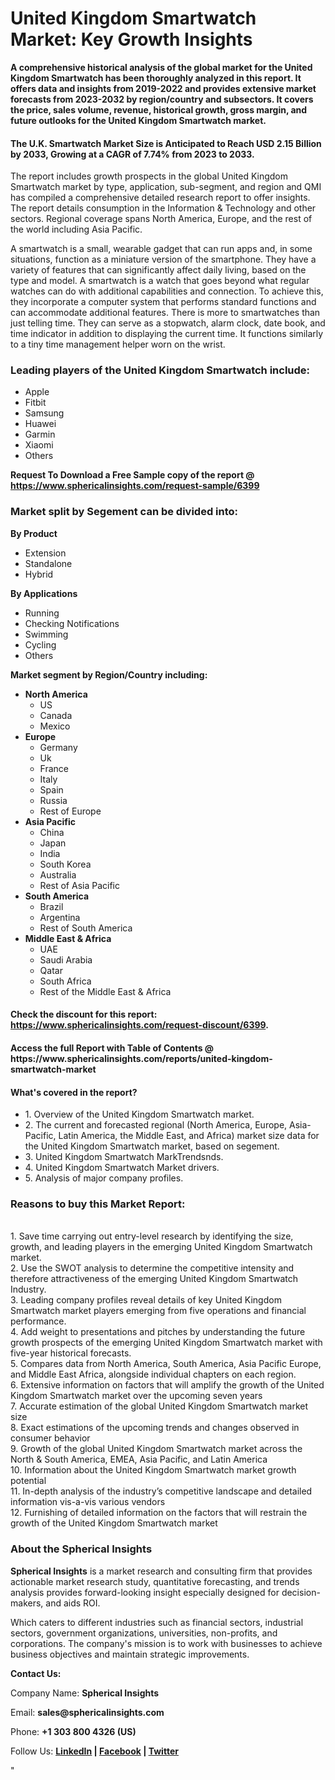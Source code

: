 <h1><strong>United Kingdom Smartwatch Market: Key Growth Insights</strong></h1>
<p><strong>A comprehensive historical analysis of the global market for the United Kingdom Smartwatch has been thoroughly analyzed in this report. It offers data and insights from 2019-2022 and provides extensive market forecasts from 2023-2032 by region/country and subsectors. It covers the price, sales volume, revenue, historical growth, gross margin, and future outlooks for the United Kingdom Smartwatch market.</strong></p>
<h4><strong>The U.K. Smartwatch Market Size is Anticipated to Reach USD 2.15 Billion by 2033, Growing at a CAGR of 7.74% from 2023 to 2033.</strong></h4>
<p>The report includes growth prospects in the global United Kingdom Smartwatch market by type, application, sub-segment, and region and QMI has compiled a comprehensive detailed research report to offer insights. The report details consumption in the Information &amp; Technology and other sectors. Regional coverage spans North America, Europe, and the rest of the world including Asia Pacific.</p>
<p>A smartwatch is a small, wearable gadget that can run apps and, in some situations, function as a miniature version of the smartphone. They have a variety of features that can significantly affect daily living, based on the type and model. A smartwatch is a watch that goes beyond what regular watches can do with additional capabilities and connection. To achieve this, they incorporate a computer system that performs standard functions and can accommodate additional features. There is more to smartwatches than just telling time. They can serve as a stopwatch, alarm clock, date book, and time indicator in addition to displaying the current time. It functions similarly to a tiny time management helper worn on the wrist.</p>
<h3><strong>Leading players of the United Kingdom Smartwatch include:</strong></h3>
<ul>
<li>Apple</li>
<li>Fitbit</li>
<li>Samsung</li>
<li>Huawei</li>
<li>Garmin</li>
<li>Xiaomi</li>
<li>Others</li>
</ul>
<p><strong>Request To Download a Free Sample copy of the report @ <a href="https://www.sphericalinsights.com/request-sample/6399">https://www.sphericalinsights.com/request-sample/6399</a></strong></p>
<h3><strong>Market split by Segement can be divided into:</strong></h3>
<p><strong>By Product</strong></p>
<ul>
<li>Extension</li>
<li>Standalone</li>
<li>Hybrid</li>
</ul>
<p><strong>By Applications</strong></p>
<ul>
<li>Running</li>
<li>Checking Notifications</li>
<li>Swimming</li>
<li>Cycling</li>
<li>Others</li>
</ul>
<p><strong>Market segment by Region/Country including:</strong></p>
<ul>
<li><strong>North America</strong>
<ul>
<li>US</li>
<li>Canada</li>
<li>Mexico</li>
</ul>
</li>
<li><strong>Europe</strong>
<ul>
<li>Germany</li>
<li>Uk</li>
<li>France</li>
<li>Italy</li>
<li>Spain</li>
<li>Russia</li>
<li>Rest of Europe</li>
</ul>
</li>
<li><strong>Asia Pacific</strong>
<ul>
<li>China</li>
<li>Japan</li>
<li>India</li>
<li>South Korea</li>
<li>Australia</li>
<li>Rest of Asia Pacific</li>
</ul>
</li>
<li><strong>South America</strong>
<ul>
<li>Brazil</li>
<li>Argentina</li>
<li>Rest of South America</li>
</ul>
</li>
<li><strong>Middle East &amp; Africa</strong>
<ul>
<li>UAE</li>
<li>Saudi Arabia</li>
<li>Qatar</li>
<li>South Africa</li>
<li>Rest of the Middle East &amp; Africa</li>
</ul>
</li>
</ul>
<h4>Check the discount for this report: <a href="https://www.sphericalinsights.com/request-discount/6399">https://www.sphericalinsights.com/request-discount/6399</a>.</h4>
<h4>Access the full Report with Table of Contents @ <a>https://www.sphericalinsights.com/reports/united-kingdom-smartwatch-market</a></h4>
<h4><strong>What'</strong><strong>s covered in the report?</strong></h4>
<ul>
<li>1. Overview of the United Kingdom Smartwatch market.</li>
<li>2. The current and forecasted regional (North America, Europe, Asia-Pacific, Latin America, the Middle East, and Africa) market size data for the United Kingdom Smartwatch market, based on segement.</li>
<li>3. United Kingdom Smartwatch MarkTrendsnds.</li>
<li>4. United Kingdom Smartwatch Market drivers.</li>
<li>5. Analysis of major company profiles.</li>
</ul>
<h3><strong>Reasons to buy this Market Report:</strong></h3>
<p><br /> 1. Save time carrying out entry-level research by identifying the size, growth, and leading players in the emerging United Kingdom Smartwatch market.<br /> 2. Use the SWOT analysis to determine the competitive intensity and therefore attractiveness of the emerging United Kingdom Smartwatch Industry.<br /> 3. Leading company profiles reveal details of key United Kingdom Smartwatch market players emerging from five operations and financial performance.<br /> 4. Add weight to presentations and pitches by understanding the future growth prospects of the emerging United Kingdom Smartwatch market with five-year historical forecasts.<br /> 5. Compares data from North America, South America, Asia Pacific Europe, and Middle East Africa, alongside individual chapters on each region.<br /> 6. Extensive information on factors that will amplify the growth of the United Kingdom Smartwatch market over the upcoming seven years<br /> 7. Accurate estimation of the global United Kingdom Smartwatch market size <br /> 8. Exact estimations of the upcoming trends and changes observed in consumer behavior <br /> 9. Growth of the global United Kingdom Smartwatch market across the North &amp; South America, EMEA, Asia Pacific, and Latin America<br /> 10. Information about the United Kingdom Smartwatch market growth potential<br /> 11. In-depth analysis of the industry&rsquo;s competitive landscape and detailed information vis-a-vis various vendors<br /> 12. Furnishing of detailed information on the factors that will restrain the growth of the United Kingdom Smartwatch market</p>
<h3><strong>About the Spherical Insights</strong></h3>
<p><strong>Spherical Insights</strong> is a market research and consulting firm that provides actionable market research study, quantitative forecasting, and trends analysis provides forward-looking insight especially designed for decision-makers, and aids ROI.</p>
<p>Which caters to different industries such as financial sectors, industrial sectors, government organizations, universities, non-profits, and corporations. The company's mission is to work with businesses to achieve business objectives and maintain strategic improvements.</p>
<p><strong>Contact Us:</strong></p>
<p>Company Name: <strong>Spherical Insights</strong></p>
<p>Email: <strong>sales@sphericalinsights.com</strong></p>
<p>Phone: <strong>+1 303 800 4326 (US)</strong></p>
<p>Follow Us: <strong><a href="https://www.linkedin.com/company/spherical-insight/"><u>LinkedIn</u></a> | <a href="https://www.facebook.com/sphericalinsights22"><u>Facebook</u></a> | <a href="https://twitter.com/SInsights_US"><u>Twitter</u></a></strong></p>
<p>"</p>
